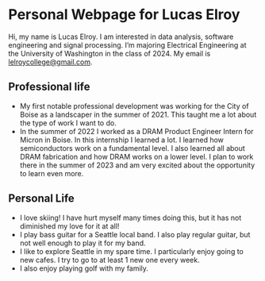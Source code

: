 # Personal Webpage for Lucas Elroy
Hi, my name is Lucas Elroy. I am interested in data analysis, software engineering and signal processing. I’m majoring Electrical Engineering at the University of Washington in the class of 2024. My email is lelroycollege@gmail.com.
## Professional life
- My first notable professional development was working for the City of Boise as a landscaper in the summer of 2021. This taught me a lot about the type of work I want to do.
- In the summer of 2022 I worked as a DRAM Product Engineer Intern for Micron in Boise. In this internship I learned a lot. I learned how semiconductors work on a fundamental level. I also learned all about DRAM fabrication and how DRAM works on a lower level. I plan to work there in the summer of 2023 and am very excited about the opportunity to learn even more.
## Personal Life
- I love skiing! I have hurt myself many times doing this, but it has not diminished my love for it at all!
- I play bass guitar for a Seattle local band. I also play regular guitar, but not well enough to play it for my band.
- I like to explore Seattle in my spare time. I particularly enjoy going to new cafes. I try to go to at least 1 new one every week.
- I also enjoy playing golf with my family.